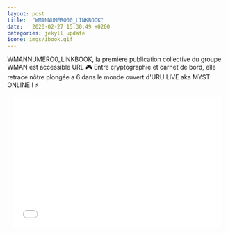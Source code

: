 ```yaml
---
layout: post
title:  "WMANNUMERO00_LINKBOOK"
date:   2020-02-27 15:30:49 +0200
categories: jekyll update
icone: imgs/ibook.gif
---
```

WMANNUMERO0_LINKBOOK, la première publication collective du groupe WMAN est accessible URL 🎮
Entre cryptographie et carnet de bord, elle retrace nôtre plongée a 6 dans le monde ouvert d'URU LIVE aka MYST ONLINE ! ⚡️

<div style="text-align:center;"><iframe src="//v.calameo.com/?bkcode=002746359928b8ca6f60d&mode=mini" width="480" height="300" frameborder="0" scrolling="no" allowtransparency allowfullscreen style="margin:0 auto;"></iframe></div>
